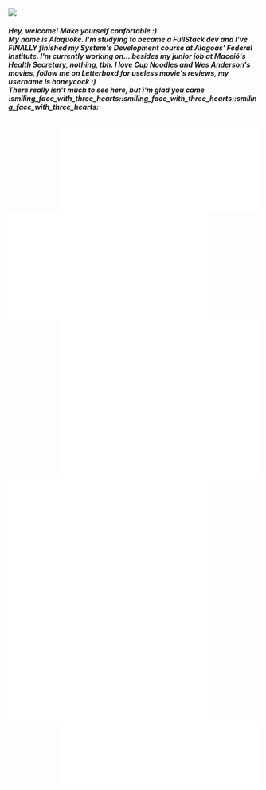 <div>
<img align='left'  src='https://user-images.githubusercontent.com/88796071/225752409-1d2e13c8-3119-4e57-b8b9-73efe5b09928.gif'/>
</div>
<div>
  </br>
<div align='left'><h5>Hey, welcome! Make yourself confortable :)<br/> My name is Alaquoke. I'm studying to became a FullStack dev and I've FINALLY finished my System's Development course at Alagoas' Federal Institute. I'm currently working on... besides my junior job at Maceió's Health Secretary, nothing, tbh. I love Cup Noodles and Wes Anderson's movies, follow me on Letterboxd for useless movie's reviews, my username is honeycock :)<br/>There really isn't much to see here, but i'm glad you came :smiling_face_with_three_hearts::smiling_face_with_three_hearts::smiling_face_with_three_hearts: </h5>
<img align='right' width="400" src='metrics.plugin.achievements.compact.svg'/>
</div>
<div>
  <img align='left' width="400" src='metrics.plugin.fortune.svg'/>
</div>
<div>
<img align='left' width="400" src='metrics.plugin.isocalendar.svg'/>
<img align='right'  width="400" src='medias.svg'/>
</div>
<div>
<img align='left' width="400" src='languages.svg'/>
</div>
<div>
<img align='left' width='400' src='metrics.plugin.16personalities.svg'/>
<img align='right' width='400' src='metrics.plugin.steam.svg'/>
</div>



